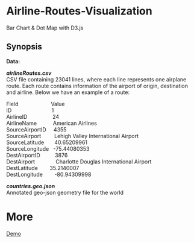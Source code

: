 # Airline-Routes-Visualization
Bar Chart & Dot Map with D3.js
## Synopsis
**Data:**

***airlineRoutes.csv*** <br>
CSV file containing 23041 lines, where each line represents one airplane route. Each route contains information of the airport of origin, destination and airline. Below we have an example of a route: <br>

Field&nbsp;&nbsp;&nbsp;&nbsp;&nbsp;&nbsp;&nbsp;&nbsp;&nbsp;&nbsp;&nbsp;&nbsp;&nbsp;&nbsp;&nbsp;&nbsp;&nbsp;&nbsp;&nbsp;&nbsp;&nbsp;&nbsp;Value <br>
ID&nbsp;&nbsp;&nbsp;&nbsp;&nbsp;&nbsp;&nbsp;&nbsp;&nbsp;&nbsp;&nbsp;&nbsp;&nbsp;&nbsp;&nbsp;&nbsp;&nbsp;&nbsp;&nbsp;&nbsp;&nbsp;&nbsp;&nbsp;&nbsp;&nbsp;&nbsp;&nbsp;1 <br>
AirlineID&nbsp;&nbsp;&nbsp;&nbsp;&nbsp;&nbsp;&nbsp;&nbsp;&nbsp;&nbsp;&nbsp;&nbsp;&nbsp;&nbsp;&nbsp;&nbsp;&nbsp;24 <br>
AirlineName&nbsp;&nbsp;&nbsp;&nbsp;&nbsp;&nbsp;&nbsp;&nbsp;&nbsp;&nbsp;&nbsp;American Airlines <br>
SourceAirportID&nbsp;&nbsp;&nbsp;&nbsp;&nbsp;4355 <br>
SourceAirport&nbsp;&nbsp;&nbsp;&nbsp;&nbsp;&nbsp;&nbsp;&nbsp;&nbsp;Lehigh Valley International Airport <br>
SourceLatitude&nbsp;&nbsp;&nbsp;&nbsp;&nbsp;&nbsp;&nbsp;40.65209961 <br>
SourceLongitude&nbsp;&nbsp;&nbsp;-75.44080353 <br>
DestAirportID&nbsp;&nbsp;&nbsp;&nbsp;&nbsp;&nbsp;&nbsp;&nbsp;&nbsp;&nbsp;3876 <br>
DestAirport&nbsp;&nbsp;&nbsp;&nbsp;&nbsp;&nbsp;&nbsp;&nbsp;&nbsp;&nbsp;&nbsp;&nbsp;&nbsp;&nbsp;Charlotte Douglas International Airport <br>
DestLatitude&nbsp;&nbsp;&nbsp;&nbsp;&nbsp;&nbsp;&nbsp;&nbsp;35.2140007 <br>
DestLongitude&nbsp;&nbsp;&nbsp;&nbsp;&nbsp;&nbsp;&nbsp;&nbsp;-80.94309998 <br>

***countries.geo.json***<br>
Annotated geo-json geometry file for the world
# More
[Demo](https://rahulgaonkar.github.io/Airline-Routes-Visualization/)
